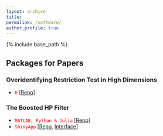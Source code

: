 ```yaml
---
layout: archive
title: 
permalink: /software/
author_profile: true 
---
```


{% include base_path %}

## Packages for Papers 

### Overidentifying Restriction Test in High Dimensions 

* <span style="color:red">`R`</span> [[Repo](https://github.com/ZiweiMEI/QTest)]

  

### The Boosted HP Filter

* <span style="color:red">`MATLAB, Python & Julia`</span> [[Repo](https://github.com/zhentaoshi/Boosted_HP_filter/tree/master/)]
* <span style="color:red">`ShinyApp`</span> [[Repo](https://github.com/metricshilab/Boosted_HP_App), [Interface](https://zwmei-metrics.shinyapps.io/boosted_hp_app/)]



